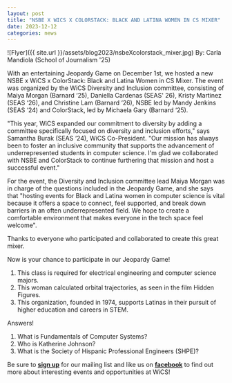 ```yaml
---
layout: post
title: "NSBE X WICS X COLORSTACK: BLACK AND LATINA WOMEN IN CS MIXER"
date: 2023-12-12
categories: news
---
```


![Flyer]({{ site.url }}/assets/blog2023/nsbeXcolorstack_mixer.jpg)
By: Carla Mandiola (School of Journalism '25)

With an entertaining Jeopardy Game on December 1st, we hosted a new NSBE x WiCS x ColorStack: Black and Latina Women in CS Mixer. The event was organized by the WiCS Diversity and Inclusion committee, consisting of Maiya Morgan (Barnard ‘25), Daniella Cardenas (SEAS' 26), Kristy Martinez (SEAS ‘26), and Christine Lam (Barnard ‘26), NSBE led by Mandy Jenkins (SEAS ‘24) and ColorStack, led by Michaela Gary (Barnard ‘25).

"This year, WiCS expanded our commitment to diversity by adding a committee specifically focused on diversity and inclusion efforts," says Samantha Burak (SEAS ‘24), WiCS Co-President. "Our mission has always been to foster an inclusive community that supports the advancement of underrepresented students in computer science. I'm glad we collaborated with NSBE and ColorStack to continue furthering that mission and host a successful event."

For the event, the Diversity and Inclusion committee lead Maiya Morgan was in charge of the questions included in the Jeopardy Game, and she says that "hosting events for Black and Latina women in computer science is vital because it offers a space to connect, feel supported, and break down barriers in an often underrepresented field. We hope to create a comfortable environment that makes everyone in the tech space feel welcome".

Thanks to everyone who participated and collaborated to create this great mixer. 




Now is your chance to participate in our Jeopardy Game! 

1) This class is required for electrical engineering and computer science majors.
2) This woman calculated orbital trajectories, as seen in the film Hidden Figures.
3) This organization, founded in 1974, supports Latinas in their pursuit of higher education and careers in STEM. 




Answers!
1) What is Fundamentals of Computer Systems?
2) Who is Katherine Johnson?
3) What is the Society of Hispanic Professional Engineers (SHPE)?



Be sure to [**sign up**][mailinglist] for our mailing list and like us on [**facebook**][facebook] to find out more about interesting events and opportunities at WiCS! 

[mailinglist]: http://columbia.us9.list-manage.com/subscribe?u=4c6a1c710f8ab9cce10272368&id=593b5faa43
[facebook]:https://www.instagram.com/columbiawics/?utm_source=ig_web_button_share_sheet&igshid=OGQ5ZDc2ODk2ZA==
